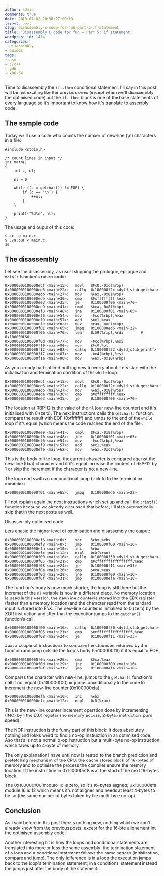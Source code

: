 ```yaml
---
author: admin
comments: true
date: 2013-07-02 20:38:27+00:00
layout: post
slug: disassembly-c-code-for-fun-part-5-if-statement
title: 'Disassembly C code for fun – Part 5: if statement'
wordpress_id: 1414
categories:
- Disassembly
- Guides
tags:
- asm
- c/c++
- gdb
- x86-64
---
```


Time to disassembly the `if..then` conditional statement. I'll say in this post will be not exciting like the previous ones (except when we'll disassembly the optimised code) but the `if..then` block is one of the base statements of every language so it's important to know how it's translate to assembly code.

<!-- more -->



## The sample code



Today we'll use a code who counts the number of new-line (\n) characters in a file:


    
    
    #include <stdio.h>
        
    /* count lines in input */
    int main()
    {
        int c, nl;
        
        nl = 0;
        
        while ((c = getchar()) != EOF) {
            if (c == '\n') {
                ++nl;
            }
        }
        
        printf("%d\n", nl);
    }
    



The usage and ouput of this code:


    
    
    $ cc -g main.c
    $ ./a.out < main.c
    16
    





## The disassembly



Let see the disassembly, as usual skipping the prologue, epilogue and `main()` function's return code:


    
    
    0x0000000100000ecf <main+15>:	movl   $0x0,-0xc(%rbp)
    0x0000000100000ed6 <main+22>:	callq  0x100000f2c <dyld_stub_getchar>
    0x0000000100000edb <main+27>:	mov    %eax,-0x8(%rbp)
    0x0000000100000ede <main+30>:	cmp    $0xffffffff,%eax
    0x0000000100000ee3 <main+35>:	je     0x100000f06 <main+70>
    0x0000000100000ee9 <main+41>:	cmpl   $0xa,-0x8(%rbp)
    0x0000000100000ef0 <main+48>:	jne    0x100000f01 <main+65>
    0x0000000100000ef6 <main+54>:	mov    -0xc(%rbp),%eax
    0x0000000100000ef9 <main+57>:	add    $0x1,%eax
    0x0000000100000efe <main+62>:	mov    %eax,-0xc(%rbp)
    0x0000000100000f01 <main+65>:	jmpq   0x100000ed6 <main+22>
    0x0000000100000f06 <main+70>:	lea    0x59(%rip),%rdi        # 0x100000f66
    0x0000000100000f0d <main+77>:	mov    -0xc(%rbp),%esi
    0x0000000100000f10 <main+80>:	mov    $0x0,%al
    0x0000000100000f12 <main+82>:	callq  0x100000f32 <dyld_stub_printf>
    0x0000000100000f17 <main+87>:	mov    -0x4(%rbp),%esi
    0x0000000100000f1a <main+90>:	mov    %eax,-0x10(%rbp)
    



As you already had noticed nothing new to worry about. Lets start with the initialisation and termination condition of the `while` loop:


    
    
    0x0000000100000ecf <main+15>:	movl   $0x0,-0xc(%rbp)
    0x0000000100000ed6 <main+22>:	callq  0x100000f2c <dyld_stub_getchar>
    0x0000000100000edb <main+27>:	mov    %eax,-0x8(%rbp)
    0x0000000100000ede <main+30>:	cmp    $0xffffffff,%eax
    0x0000000100000ee3 <main+35>:	je     0x100000f06 <main+70>
    



The location at RBP-12 is the value of the `nl` (our new-line counter) and it's initialised with 0 (zero). The next instructions calls the `getchar()` function, compare the result with EOF (0xffffffff) and jumps to the end of the `while` loop if it's equal (which means the code reached the end of the file).


    
    
    0x0000000100000ee9 <main+41>:	cmpl   $0xa,-0x8(%rbp)
    0x0000000100000ef0 <main+48>:	jne    0x100000f01 <main+65>
    0x0000000100000ef6 <main+54>:	mov    -0xc(%rbp),%eax
    0x0000000100000ef9 <main+57>:	add    $0x1,%eax
    0x0000000100000efe <main+62>:	mov    %eax,-0xc(%rbp)
    



This is the body of the loop, the current character is compared against the new-line (0xa) character and if it's equal increase the content of RBP-12 by 1 or skip the increment if the character is not a new-line.

The loop end swith an unconditional jump back to to the termination condition:


    
    
    0x0000000100000f01 <main+65>:	jmpq   0x100000ed6 <main+22>
    



I'll not explain again the next instructions which set up and call the `printf()` function because we already discussed that before; I'll also automatically skip that in the next posts as well.



Disassembly optimised code



Lets enable the higher level of optimisation and disassembly the output:


    
    
    0x0000000100000ef6 <main+6>:	xor    %ebx,%ebx
    0x0000000100000ef8 <main+8>:	jmp    0x100000f00 <main+16>
    0x0000000100000efa <main+10>:	inc    %ebx
    0x0000000100000efc <main+12>:	nopl   0x0(%rax)
    0x0000000100000f00 <main+16>:	callq  0x100000f30 <dyld_stub_getchar>
    0x0000000100000f05 <main+21>:	cmp    $0xffffffffffffffff,%eax
    0x0000000100000f08 <main+24>:	je     0x100000f11 <main+33>
    0x0000000100000f0a <main+26>:	cmp    $0xa,%eax
    0x0000000100000f0d <main+29>:	jne    0x100000f00 <main+16>
    0x0000000100000f0f <main+31>:	jmp    0x100000efa <main+10>
    



The function's body is now much shorter, the loop is still there but the incremet of the `nl` variable is now in a different place. No memory location is used in this version, the new-line counter is stored into the EBX register (faster than a memory location) and the character read from the tandard input is stored into EAX. The new-line counter is initialised to 0 (zero) by the XOR instruction and after that the execution jumps to the `getchar()` function's call.


    
    
    0x0000000100000f00 <main+16>:	callq  0x100000f30 <dyld_stub_getchar>
    0x0000000100000f05 <main+21>:	cmp    $0xffffffffffffffff,%eax
    0x0000000100000f08 <main+24>:	je     0x100000f11 <main+33>
    

 

Just a couple of instructions to compare the character returned by the function and jump outside the loop's body (0x100000f11) if it's equal to EOF.


    
    
    0x0000000100000f0a <main+26>:	cmp    $0xa,%eax
    0x0000000100000f0d <main+29>:	jne    0x100000f00 <main+16>
    0x0000000100000f0f <main+31>:	jmp    0x100000efa <main+10>
    

 

Compares the character with new-line, jumps to the `getchar()` function's call if not equal (0x100000f00) or jumps uncnditionally to the code to increment the new-line counter (0x100000efa).


    
    
    0x0000000100000efa <main+10>:	inc    %ebx
    0x0000000100000efc <main+12>:	nopl   0x0(%rax)
    

 

This is the new-line counter increment operation done by incrementing (INC) by 1 the EBX register (no memory access, 2-bytes instruction, pure speed). 

The NOP instruction is the funny part of this block: it does absolutely nothing and lokks weird to find a no-op instruction in an optimised code. Aso that's is not a normal o-op instruction but a multi-byte no-op instruction which takes up to 4-byte of memory.

The only explanation I have until now is reated to the branch prediction and prefetching mechanism of the CPU: the cache stores block of 16-bytes of memory and to optimise the process the compiler ensure the memory location at the instruction in 0x100000ef8 is at the start of the next 16-bytes block.

The 0x100000f00 modulo 16 is zero, so it's 16-bytes aligned; 0x100000efa module 16 is 12 which means it's not aligned and needs at least 4-bytes to be so (the same number of bytes taken by the multi-byte no-op). 



## Conclusion



As I said before in this post there's nothing new, nothing which we don't already know from the previous posts, except for the 16-bte alignement int the optimised assembly code. 

Another interesting bit is how the loops and conditional statements are translated into more or less the same assembly: the termination statement of a loop and a conditional statement follows the same pattern (initialisation, compare and jump). The only idfference is in a loop the execution jumps back to the loop's termination statement; in a conditional statement instead the jumps just after the body of the statement. 
